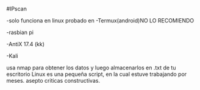#IPscan

-solo funciona en linux probado en
-Termux(android)NO LO RECOMIENDO

-rasbian pi

-AntiX 17.4 (kk)


-Kali 

usa nmap para obtener los datos y luego almacenarlos en .txt de tu escritorio Linux
es una pequeña script, en la cual estuve trabajando por meses. asepto criticas constructivas.


